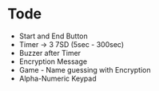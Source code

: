 # Tode
- Start and End Button 
- Timer -> 3 7SD (5sec - 300sec)
- Buzzer after Timer
- Encryption Message
- Game - Name guessing with Encryption
- Alpha-Numeric Keypad